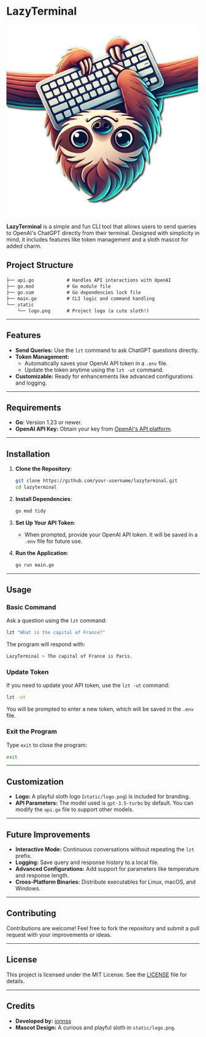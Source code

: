 # LazyTerminal

![LazyTerminal Logo](static/logo.png)

**LazyTerminal** is a simple and fun CLI tool that allows users to send queries to OpenAI's ChatGPT directly from their terminal. Designed with simplicity in mind, it includes features like token management and a sloth mascot for added charm.

## Project Structure

```
├── api.go            # Handles API interactions with OpenAI
├── go.mod            # Go module file
├── go.sum            # Go dependencies lock file
├── main.go           # CLI logic and command handling
└── static
    └── logo.png      # Project logo (a cute sloth!)
```

---

## Features

- **Send Queries:** Use the `lzt` command to ask ChatGPT questions directly.
- **Token Management:**
  - Automatically saves your OpenAI API token in a `.env` file.
  - Update the token anytime using the `lzt -ut` command.
- **Customizable:** Ready for enhancements like advanced configurations and logging.

---

## Requirements

- **Go**: Version 1.23 or newer.
- **OpenAI API Key:** Obtain your key from [OpenAI's API platform](https://platform.openai.com/).

---

## Installation

1. **Clone the Repository**:
   ```bash
   git clone https://github.com/your-username/lazyterminal.git
   cd lazyterminal
   ```

2. **Install Dependencies**:
   ```bash
   go mod tidy
   ```

3. **Set Up Your API Token**:
   - When prompted, provide your OpenAI API token. It will be saved in a `.env` file for future use.

4. **Run the Application**:
   ```bash
   go run main.go
   ```

---

## Usage

### **Basic Command**
Ask a question using the `lzt` command:
```bash
lzt "What is the capital of France?"
```

The program will respond with:
```bash
LazyTerminal > The capital of France is Paris.
```

### **Update Token**
If you need to update your API token, use the `lzt -ut` command:
```bash
lzt -ut
```
You will be prompted to enter a new token, which will be saved in the `.env` file.

### **Exit the Program**
Type `exit` to close the program:
```bash
exit
```

---

## Customization

- **Logo:** A playful sloth logo (`static/logo.png`) is included for branding.
- **API Parameters:** The model used is `gpt-3.5-turbo` by default. You can modify the `api.go` file to support other models.

---

## Future Improvements

- **Interactive Mode:** Continuous conversations without repeating the `lzt` prefix.
- **Logging:** Save query and response history to a local file.
- **Advanced Configurations:** Add support for parameters like temperature and response length.
- **Cross-Platform Binaries:** Distribute executables for Linux, macOS, and Windows.

---

## Contributing

Contributions are welcome! Feel free to fork the repository and submit a pull request with your improvements or ideas.

---

## License

This project is licensed under the MIT License. See the [LICENSE](https://opensource.org/licenses/MIT) file for details.

---

## Credits

- **Developed by:** [ionnss](https://www.github.com/ionnss)
- **Mascot Design:** A curious and playful sloth in `static/logo.png`.

